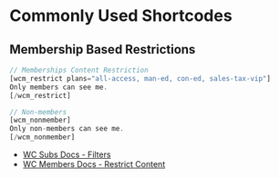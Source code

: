 # Commonly Used Shortcodes

## Membership Based Restrictions
```php
// Memberships Content Restriction
[wcm_restrict plans="all-access, man-ed, con-ed, sales-tax-vip"]
Only members can see me.
[/wcm_restrict]

// Non-members
[wcm_nonmember]
Only non-members can see me.
[/wcm_nonmember]
```

- [WC Subs Docs - Filters](https://woocommerce.com/document/subscriptions/develop/filter-reference/)
- [WC Members Docs - Restrict Content](https://woocommerce.com/document/woocommerce-memberships-restrict-content/#:~:text=Restriction%20shortcode,as%20tutorial%20videos%20or%20infographics.)
